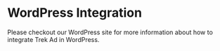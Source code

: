 # WordPress Integration

Please checkout our WordPress site for more information about how to integrate Trek Ad in WordPress.

### <link-component title="GitHub Repository - DEMO APP" link="https://supr.link/R9zuK"/>

